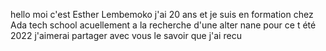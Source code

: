 hello  moi c'est Esther Lembemoko j'ai 20 ans et je suis en formation chez Ada tech school
acuellement a la recherche d'une alter nane pour ce t été 2022 j'aimerai partager avec vous le savoir que j'ai recu  

<!---
EstherL6/EstherL6 is a ✨ special ✨ repository because its `README.md` (this file) appears on your GitHub profile.
You can click the Preview link to take a look at your changes.
--->
